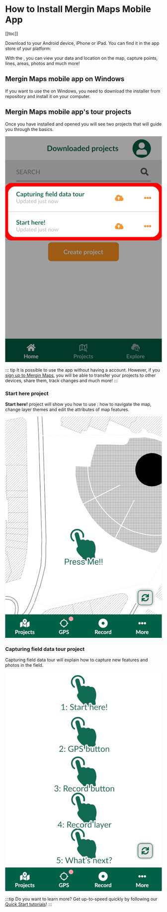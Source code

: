# How to Install Mergin Maps Mobile App
[[toc]]

Download <MobileAppName /> to your Android device, iPhone or iPad. You can find it in the app store of your platform:

<AppDownload></AppDownload>

With the <MobileAppNameShort />, you can view your data and location on the map, capture points, lines, areas, photos and much more!

## Mergin Maps mobile app on Windows
If you want to use the <MobileAppNameShort /> on Windows, you need to download the <NoSpellcheck id=".exe" /> installer from <GitHubRepo id="MerginMaps/mobile/releases/latest" desc="MerginMaps/mobile" /> repository and install it on your computer.


## Mergin Maps mobile app's tour projects
Once you have installed and opened <MobileAppName /> you will see two projects that will guide you through the basics.

![Mergin Maps mobile app Tour Projects](./input-tour-projects.jpg "Mergin Maps mobile app Tour Projects")

::: tip
It is possible to use the app without having a <MainPlatformNameLink /> account. However, if you [sign up to Mergin Maps](../sign-up-to-mergin-maps/), you will be able to transfer your projects to other devices, share them, track changes and much more! 
:::

### Start here project
**Start here!** project will show you how to use <MobileAppName />: how to navigate the map, change layer themes and edit the attributes of map features.

![Mergin Maps mobile app Start here tour](./input-start-here.jpg "Mergin Maps mobile app Start here tour")

### Capturing field data tour project
Capturing field data tour will explain how to capture new features and photos in the field.

![Capturing field data tour](./input-capturing-field-data.jpg "Capturing field data tour")

:::tip
Do you want to learn more? Get up-to-speed quickly by following our [Quick Start tutorials](../../tutorials/capturing-first-data/index.md)!
:::

